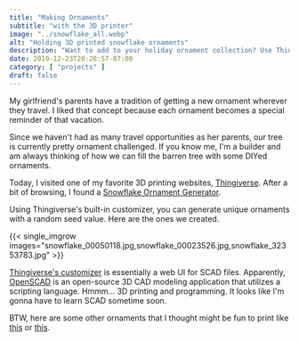 ```yaml
---
title: "Making Ornaments"
subtitle: "with the 3D printer"
image: "../snowflake_all.webp"
alt: "Holding 3D printed snowflake ornaments"
description: "Want to add to your holiday ornament collection? Use Thingiverse and your 3D printer to add more options on your tree."
date: 2019-12-23T20:28:57-07:00
category: [ "projects" ]
draft: false
---
```


My girlfriend's parents have a tradition of getting a new ornament wherever they travel. I liked that concept because each ornament becomes a special reminder of that vacation.

Since we haven't had as many travel opportunities as her parents, our tree is currently pretty ornament challenged. If you know me, I'm a builder and am always thinking of how we can fill the barren tree with some DIYed ornaments.

Today, I visited one of my favorite 3D printing websites, [Thingiverse](https://www.thingiverse.com/).  After a bit of browsing, I found a [Snowflake Ornament Generator](https://www.thingiverse.com/thing:188481).

Using Thingiverse's built-in customizer, you can generate unique ornaments with a random seed value.  Here are the ones we created.

{{< single_imgrow images="snowflake_00050118.jpg,snowflake_00023526.jpg,snowflake_32353783.jpg" >}} 

[Thingiverse's customizer](https://www.thingiverse.com/customizer) is essentially a web UI for SCAD files.  Apparently, [OpenSCAD](https://openscad.org/) is an open-source 3D CAD modeling application that utilizes a scripting language. Hmmm... 3D printing and programming. It looks like I'm gonna have to learn SCAD sometime soon.

BTW, here are some other ornaments that I thought might be fun to print like [this](https://www.thingiverse.com/thing:563396) or [this](https://www.thingiverse.com/thing:2739855).
